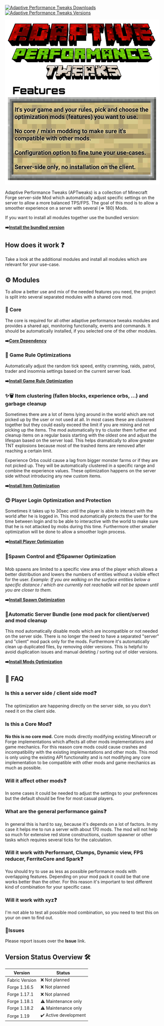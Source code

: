 [![Adaptive Performance Tweaks Downloads](http://cf.way2muchnoise.eu/full_561087_downloads.svg)](https://www.curseforge.com/minecraft/mc-mods/adaptive-performance-tweaks-core)
[![Adaptive Performance Tweaks Versions](http://cf.way2muchnoise.eu/versions/Minecraft_561087_all.svg)](https://www.curseforge.com/minecraft/mc-mods/adaptive-performance-tweaks-core)

![Adaptive Performance Tweaks: Core][header]

Adaptive Performance Tweaks (APTweaks) is a collection of Minecraft Forge server-side Mod which automatically adjust specific settings on the server to allow a more balanced TPS/FPS.
The goal of this mod is to allow a smoother experience on a server with several (=> 180) Mods.

If you want to install all modules together use the bundled version:

**➡️[Install the bundled version][bundled]**

## How does it work ❓

Take a look at the additional modules and install all modules which are relevant for your use-case.

## ⚙️ Modules

To allow a better use and mix of the needed features you need, the project is split into several separated modules with a shared core mod.

### 🔩 Core

The core is required for all other adaptive performance tweaks modules and provides a shared api, monitoring functionally, events and commands. It should be automatically installed, if you selected one of the other modules.

**➡️[Core Dependency][core]**

### 🔀 Game Rule Optimizations

Automatically adjust the random tick speed, entity cramming, raids, patrol, trader and insomnia settings based on the current server load.

**➡️[Install Game Rule Optimization][gamerules]**

### ✨🗑️ Item clustering (fallen blocks, experience orbs, ...) and garbage cleanup

Sometimes there are a lot of items lying around in the world which are not picked up by the user or not used at all.
In most cases these are clustered together but they could easily exceed the limit if you are mining and not picking up the items.
The mod automatically try to cluster them further and cleanup items on a regular basis starting with the oldest one and adjust the lifespan based on the server load.
This helps dramatically to allow greater TNT explosions because most of the trashed items are removed after reaching a certain limit.

Experience Orbs could cause a lag from bigger monster farms or if they are not picked up.
They will be automatically clustered in a specific range and combine the experience values.
These optimization happens on the server side without introducing any new custom items.

**➡️[Install Item Optimization][items]**

### 😊 Player Login Optimization and Protection

Sometimes it takes up to 30sec until the player is able to interact with the world after he is logged in.
This mod automatically protects the user for the time between login and to be able to interactive with the world to make sure that he is not attacked by mobs during this time.
Furthermore other smaller optimization will be done to allow a smoother login process.

**➡️[Install Player Optimization][player]**

### 👻Spawn Control and 📦Spawner Optimization

Mob spawns are limited to a specific view area of the player which allows a better distribution and lowers the numbers of entities without a visible effect for the user.
_Example: If you are walking on the surface entities below a specific distance / which are currently not reachable will not be spawn until you are closer to them._

**➡️[Install Spawn Optimization][spawn]**

### 👾Automatic Server Bundle (one mod pack for client/server) and mod cleanup

This mod automatically disable mods which are incompatible or not needed on the server side.
There is no longer the need to have a separated "server" and "client" mod pack only for the mods.
Furthermore it's automatically clean up duplicated files, by removing older versions.
This is helpful to avoid duplication issues and manual deleting / sorting out of older versions.

**➡️[Install Mods Optimization][mods]**

## 🙋 FAQ

### Is this a server side / client side mod❓

The optimization are happening directly on the server side, so you don't need it on the client side.

### Is this a Core Mod❓

**No this is no core mod.** Core mods directly modifying existing Minecraft or Forge implementations which affects all other mods implementations and game mechanics.
For this reason core mods could cause crashes and incompatibility with the existing implementations and other mods.
This mod is only using the existing API functionality and is not modifying any core implementation to be compatible with other mods and game mechanics as much as possible.

### Will it affect other mods❓

In some cases it could be needed to adjust the settings to your preferences but the default should be fine for most casual players.

### What are the general performance gains❓

In general this is hard to say, because it's depends on a lot of factors. In my case it helps me to run a server with about 170 mods.
The mod will not help so much for extensive red stone constructions, custom spawner or other tasks which requires several ticks for the calculation.

### Will it work with Performant, Clumps, Dynamic view, FPS reducer, FerriteCore and Spark❓

You should try to use as less as possible performance mods with overlapping features.
Depending on your mod pack it could be that one works better than the other.
For this reason it's important to test different kind of combination for your specific case.

### Will it work with xyz❓

I'm not able to test all possible mod combination, so you need to test this on your on own to find out.

### 🚩Issues

Please report issues over the **Issue** link.

## Version Status Overview 🛠️

| Version        | Status                |
| -------------- | --------------------- |
| Fabric Version | ❌ Not planned        |
| Forge 1.16.5   | ❌ Not planned        |
| Forge 1.17.1   | ❌ Not planned        |
| Forge 1.18.1   | ⚠️ Maintenance only   |
| Forge 1.18.2   | ⚠️ Maintenance only   |
| Forge 1.19     | ✔️ Active development |

[header]: ../assets/aptweaks-header.png

[bundled]: https://www.curseforge.com/minecraft/mc-mods/adaptive-performance-tweaks
[core]: https://www.curseforge.com/minecraft/mc-mods/adaptive-performance-tweaks-core
[gamerules]: https://www.curseforge.com/minecraft/mc-mods/adaptive-performance-tweaks-gamerules
[items]: https://www.curseforge.com/minecraft/mc-mods/adaptive-performance-tweaks-items
[mods]: https://www.curseforge.com/minecraft/mc-mods/adaptive-performance-tweaks-mods
[player]: https://www.curseforge.com/minecraft/mc-mods/adaptive-performance-tweaks-player
[spawn]: https://www.curseforge.com/minecraft/mc-mods/adaptive-performance-tweaks-spawn
